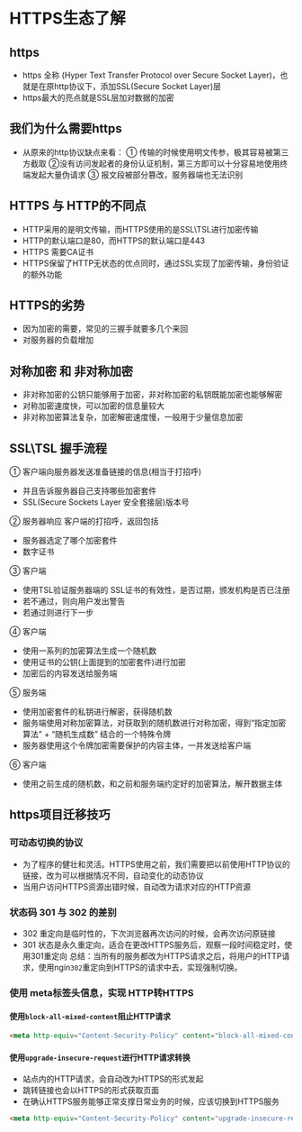 # HTTPS生态了解
## https
* https 全称 (Hyper Text Transfer Protocol over Secure Socket Layer)，也就是在原http协议下，添加SSL(Secure Socket Layer)层
* https最大的亮点就是SSL层加对数据的加密

## 我们为什么需要https
* 从原来的http协议缺点来看：
    ① 传输的时候使用明文传参，极其容易被第三方截取
    ②没有访问发起者的身份认证机制，第三方即可以十分容易地使用终端发起大量伪请求
    ③ 报文段被部分篡改，服务器端也无法识别

## HTTPS 与 HTTP的不同点
* HTTP采用的是明文传输，而HTTPS使用的是SSL\TSL进行加密传输
* HTTP的默认端口是80，而HTTPS的默认端口是443
* HTTPS 需要CA证书
* HTTPS保留了HTTP无状态的优点同时，通过SSL实现了加密传输，身份验证的额外功能

## HTTPS的劣势
* 因为加密的需要，常见的三握手就要多几个来回
* 对服务器的负载增加

## 对称加密 和 非对称加密
* 非对称加密的公钥只能够用于加密，非对称加密的私钥既能加密也能够解密
* 对称加密速度快，可以加密的信息量较大
* 非对称加密算法复杂，加密解密速度慢，一般用于少量信息加密

## SSL\TSL 握手流程
①  客户端向服务器发送准备链接的信息(相当于打招呼)
   * 并且告诉服务器自己支持哪些加密套件
   * SSL(Secure Sockets Layer 安全套接层)版本号
   
② 服务器响应 客户端的打招呼，返回包括
   * 服务器选定了哪个加密套件
   * 数字证书
   
③ 客户端
* 使用TSL验证服务器端的 SSL证书的有效性，是否过期，颁发机构是否已注册
* 若不通过，则向用户发出警告
* 若通过则进行下一步
   
④ 客户端
   * 使用一系列的加密算法生成一个随机数
   * 使用证书的公钥(上面提到的加密套件)进行加密
   * 加密后的内容发送给服务端
   
⑤ 服务端
   * 使用加密套件的私钥进行解密，获得随机数
   * 服务端使用对称加密算法，对获取到的随机数进行对称加密，得到“指定加密算法” + “随机生成数” 结合的一个特殊令牌
   * 服务器使用这个令牌加密需要保护的内容主体，一并发送给客户端
   
⑥ 客户端 
  * 使用之前生成的随机数，和之前和服务端约定好的加密算法，解开数据主体
  
## https项目迁移技巧

### 可动态切换的协议
* 为了程序的健壮和灵活。HTTPS使用之前，我们需要把以前使用HTTP协议的链接，改为可以根据情况不同，自动变化的动态协议
* 当用户访问HTTPS资源出错时候，自动改为请求对应的HTTP资源

### 状态码 301 与 302 的差别
* 302 重定向是临时性的，下次浏览器再次访问的时候，会再次访问原链接
* 301 状态是永久重定向，适合在更改HTTPS服务后，观察一段时间稳定时，使用301重定向
总结：当所有的服务都改为HTTPS请求之后，将用户的HTTP请求，使用ngin`302`重定向到HTTPS的请求中去，实现强制切换。

### 使用 meta标签头信息，实现 HTTP转HTTPS

#### 使用`block-all-mixed-content`阻止HTTP请求
```html
<meta http-equiv="Content-Security-Policy" content="block-all-mixed-content">
```
#### 使用`upgrade-insecure-request`进行HTTP请求转换
* 站点内的HTTP请求，会自动改为HTTPS的形式发起
* 跳转链接也会以HTTPS的形式获取页面
* 在确认HTTPS服务能够正常支撑日常业务的时候，应该切换到HTTPS服务
```html
<meta http-equiv="Content-Security-Policy" content="upgrade-insecure-requests">
```
